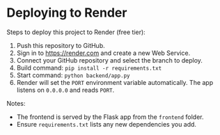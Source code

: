 # Deploying to Render

Steps to deploy this project to Render (free tier):

1. Push this repository to GitHub.
2. Sign in to https://render.com and create a new Web Service.
3. Connect your GitHub repository and select the branch to deploy.
4. Build command: `pip install -r requirements.txt`
5. Start command: `python backend/app.py`
6. Render will set the `PORT` environment variable automatically. The app listens on `0.0.0.0` and reads `PORT`.

Notes:
- The frontend is served by the Flask app from the `frontend` folder.
- Ensure `requirements.txt` lists any new dependencies you add.